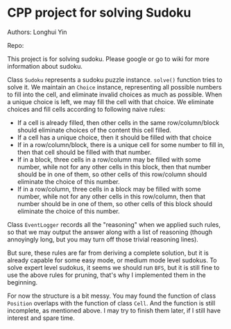 # CPP project for solving Sudoku



Authors: Longhui Yin

Repo: 



This project is for solving sudoku. Please google or go to wiki for more information about sudoku.

Class `Sudoku` represents a sudoku puzzle instance. `solve()` function tries to solve it. We maintain an `Choice` instance, representing all possible numbers to fill into the cell, and eliminate invalid choices as much as possible. When a unique choice is left, we may fill the cell with that choice. We eliminate choices and fill cells according to following naive rules:

- If a cell is already filled, then other cells in the same row/column/block should eliminate choices of the content this cell filled.
- If a cell has a unique choice, then it should be filled with that choice
- If in a row/column/block, there is a unique cell for some number to fill in, then that cell should be filled with that number.
- If in a block, three cells in a row/column may be filled with some number, while not for any other cells in this block, then that number should be in one of them, so other cells of this row/column should eliminate the choice of this number.
- If in a row/column, three cells in a block may be filled with some number, while not for any other cells in this row/column, then that number should be in one of them, so other cells of this block should eliminate the choice of this number.

Class `EventLogger` records all the "reasoning"  when we applied such rules, so that we may output the answer along with a list of reasoning (though annoyingly long, but you may turn off those trivial reasoning lines).

But sure, these rules are far from deriving a complete solution, but it is already capable for some easy mode, or medium mode level sudokus. To solve expert level sudokus, it seems we should run `BFS`, but it is still fine to use the above rules for pruning, that's why I implemented them in the beginning.



For now the structure is a bit messy. You may found the function of class `Position` overlaps with the function of class `Cell`. And the function is still incomplete, as mentioned above. I may try to finish them later, if I still have interest and spare time.